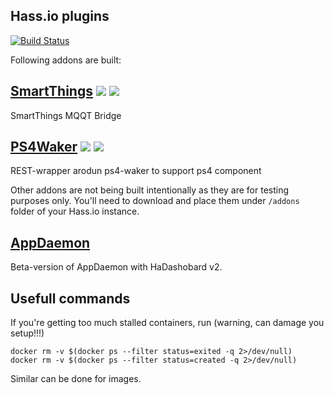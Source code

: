 ## Hass.io plugins

[![Build Status](https://travis-ci.org/vkorn/hassio-addons.svg?branch=master)](https://travis-ci.org/vkorn/hassio-addons)

Following addons are built: 

## [SmartThings](https://github.com/vkorn/hassio-addons/tree/master/smartthings) [![](https://images.microbadger.com/badges/version/vkorn/armhf-smartthings.svg)](https://microbadger.com/images/vkorn/armhf-smartthings "Get your own version badge on microbadger.com") [![](https://images.microbadger.com/badges/image/vkorn/armhf-smartthings.svg)](https://microbadger.com/images/vkorn/armhf-smartthings "Get your own image badge on microbadger.com")

SmartThings MQQT Bridge

## [PS4Waker](https://github.com/vkorn/hassio-addons/tree/master/ps4waker) [![](https://images.microbadger.com/badges/version/vkorn/armhf-ps4waker.svg)](https://microbadger.com/images/vkorn/armhf-ps4waker "Get your own version badge on microbadger.com") [![](https://images.microbadger.com/badges/image/vkorn/armhf-ps4waker.svg)](https://microbadger.com/images/vkorn/armhf-ps4waker "Get your own image badge on microbadger.com")

REST-wrapper arodun ps4-waker to support ps4 component


Other addons are not being built intentionally as they are for testing purposes only. You'll need to download and place them under `/addons` folder of your Hass.io instance. 

## [AppDaemon](https://github.com/vkorn/hassio-addons/tree/master/appdaemon)

Beta-version of AppDaemon with HaDashobard v2.

## Usefull commands

If you're getting too much stalled containers, run (warning, can damage you setup!!!)

```
docker rm -v $(docker ps --filter status=exited -q 2>/dev/null)
docker rm -v $(docker ps --filter status=created -q 2>/dev/null)
```
Similar can be done for images.